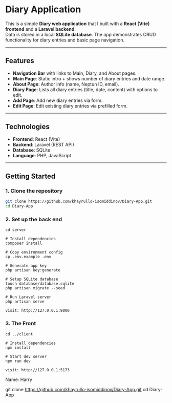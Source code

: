 # Diary Application

This is a simple **Diary web application** that I built with a **React (Vite) frontend** and a **Laravel backend**.  
Data is stored in a local **SQLite database**. The app demonstrates CRUD functionality for diary entries and basic page navigation.  


---

## Features
- **Navigation Bar** with links to Main, Diary, and About pages.
- **Main Page**: Static intro + shows number of diary entries and date range.
- **About Page**: Author info (name, Neptun ID, email).
- **Diary Page**: Lists all diary entries (title, date, content) with options to edit.
- **Add Page**: Add new diary entries via form.
- **Edit Page**: Edit existing diary entries via prefilled form.

---

## Technologies
- **Frontend**: React (Vite)
- **Backend**: Laravel (REST API)
- **Database**: SQLite
- **Language**: PHP, JavaScript

---

## Getting Started

### 1. Clone the repository
```bash
git clone https://github.com/khayrullo-isomiddinov/Diary-App.git
cd Diary-App
```

### 2. Set up the back end 
```
cd server

# Install dependencies
composer install

# Copy environment config
cp .env.example .env

# Generate app key
php artisan key:generate

# Setup SQLite database
touch database/database.sqlite
php artisan migrate --seed

# Run Laravel server
php artisan serve

visit: http://127.0.0.1:8000
```

### 3. The Front 
```
cd ../client

# Install dependencies
npm install

# Start dev server
npm run dev

visit: http://127.0.0.1:5173
```

Name: Harry

git clone https://github.com/khayrullo-isomiddinov/Diary-App.git
cd Diary-App

